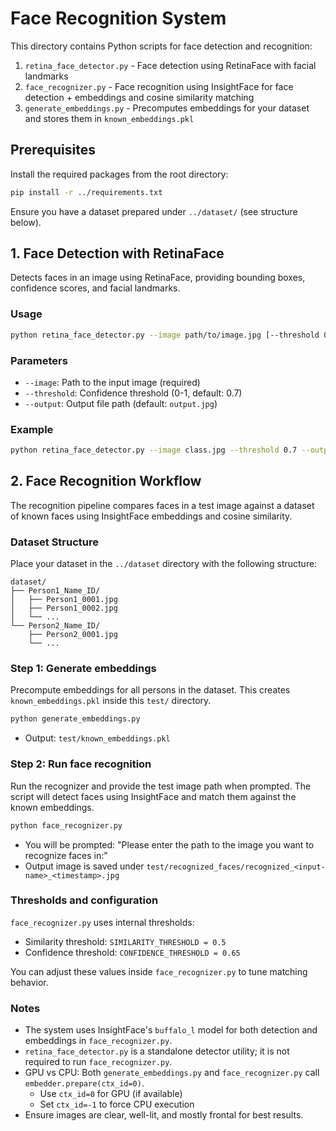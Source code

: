 # Face Recognition System

This directory contains Python scripts for face detection and recognition:
1. `retina_face_detector.py` - Face detection using RetinaFace with facial landmarks
2. `face_recognizer.py` - Face recognition using InsightFace for face detection + embeddings and cosine similarity matching
3. `generate_embeddings.py` - Precomputes embeddings for your dataset and stores them in `known_embeddings.pkl`

## Prerequisites

Install the required packages from the root directory:
```bash
pip install -r ../requirements.txt
```

Ensure you have a dataset prepared under `../dataset/` (see structure below).

## 1. Face Detection with RetinaFace

Detects faces in an image using RetinaFace, providing bounding boxes, confidence scores, and facial landmarks.

### Usage
```bash
python retina_face_detector.py --image path/to/image.jpg [--threshold 0.7] [--output output.jpg]
```

### Parameters
- `--image`: Path to the input image (required)
- `--threshold`: Confidence threshold (0-1, default: 0.7)
- `--output`: Output file path (default: `output.jpg`)

### Example
```bash
python retina_face_detector.py --image class.jpg --threshold 0.7 --output detected_faces.jpg
```

## 2. Face Recognition Workflow

The recognition pipeline compares faces in a test image against a dataset of known faces using InsightFace embeddings and cosine similarity.

### Dataset Structure
Place your dataset in the `../dataset` directory with the following structure:
```
dataset/
├── Person1_Name_ID/
│   ├── Person1_0001.jpg
│   ├── Person1_0002.jpg
│   └── ...
└── Person2_Name_ID/
    ├── Person2_0001.jpg
    └── ...
```

### Step 1: Generate embeddings
Precompute embeddings for all persons in the dataset. This creates `known_embeddings.pkl` inside this `test/` directory.
```bash
python generate_embeddings.py
```
- Output: `test/known_embeddings.pkl`

### Step 2: Run face recognition
Run the recognizer and provide the test image path when prompted. The script will detect faces using InsightFace and match them against the known embeddings.
```bash
python face_recognizer.py
```
- You will be prompted: "Please enter the path to the image you want to recognize faces in:"
- Output image is saved under `test/recognized_faces/recognized_<input-name>_<timestamp>.jpg`

### Thresholds and configuration
`face_recognizer.py` uses internal thresholds:
- Similarity threshold: `SIMILARITY_THRESHOLD = 0.5`
- Confidence threshold: `CONFIDENCE_THRESHOLD = 0.65`

You can adjust these values inside `face_recognizer.py` to tune matching behavior.

### Notes
- The system uses InsightFace's `buffalo_l` model for both detection and embeddings in `face_recognizer.py`.
- `retina_face_detector.py` is a standalone detector utility; it is not required to run `face_recognizer.py`.
- GPU vs CPU: Both `generate_embeddings.py` and `face_recognizer.py` call `embedder.prepare(ctx_id=0)`.
  - Use `ctx_id=0` for GPU (if available)
  - Set `ctx_id=-1` to force CPU execution
- Ensure images are clear, well-lit, and mostly frontal for best results.
